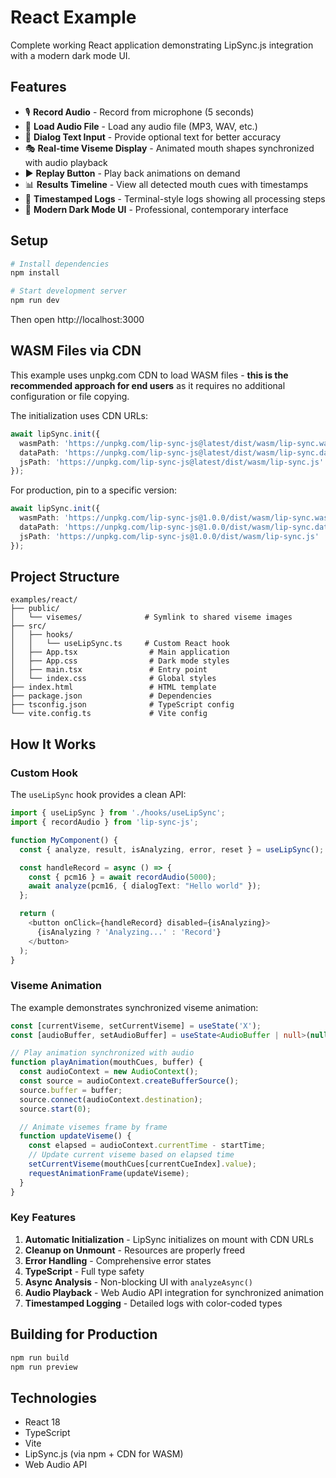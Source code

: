# React Example

Complete working React application demonstrating LipSync.js integration with a modern dark mode UI.

## Features

- 🎙️ **Record Audio** - Record from microphone (5 seconds)
- 📁 **Load Audio File** - Load any audio file (MP3, WAV, etc.)
- 📝 **Dialog Text Input** - Provide optional text for better accuracy
- 🎭 **Real-time Viseme Display** - Animated mouth shapes synchronized with audio playback
- ▶️ **Replay Button** - Play back animations on demand
- 📊 **Results Timeline** - View all detected mouth cues with timestamps
- 📝 **Timestamped Logs** - Terminal-style logs showing all processing steps
- 🎨 **Modern Dark Mode UI** - Professional, contemporary interface

## Setup

```bash
# Install dependencies
npm install

# Start development server
npm run dev
```

Then open http://localhost:3000

## WASM Files via CDN

This example uses unpkg.com CDN to load WASM files - **this is the recommended approach for end users** as it requires no additional configuration or file copying.

The initialization uses CDN URLs:
```typescript
await lipSync.init({
  wasmPath: 'https://unpkg.com/lip-sync-js@latest/dist/wasm/lip-sync.wasm',
  dataPath: 'https://unpkg.com/lip-sync-js@latest/dist/wasm/lip-sync.data',
  jsPath: 'https://unpkg.com/lip-sync-js@latest/dist/wasm/lip-sync.js'
});
```

For production, pin to a specific version:
```typescript
await lipSync.init({
  wasmPath: 'https://unpkg.com/lip-sync-js@1.0.0/dist/wasm/lip-sync.wasm',
  dataPath: 'https://unpkg.com/lip-sync-js@1.0.0/dist/wasm/lip-sync.data',
  jsPath: 'https://unpkg.com/lip-sync-js@1.0.0/dist/wasm/lip-sync.js'
});
```

## Project Structure

```
examples/react/
├── public/
│   └── visemes/              # Symlink to shared viseme images
├── src/
│   ├── hooks/
│   │   └── useLipSync.ts     # Custom React hook
│   ├── App.tsx                # Main application
│   ├── App.css                # Dark mode styles
│   ├── main.tsx               # Entry point
│   └── index.css              # Global styles
├── index.html                 # HTML template
├── package.json               # Dependencies
├── tsconfig.json              # TypeScript config
└── vite.config.ts             # Vite config
```

## How It Works

### Custom Hook

The `useLipSync` hook provides a clean API:

```typescript
import { useLipSync } from './hooks/useLipSync';
import { recordAudio } from 'lip-sync-js';

function MyComponent() {
  const { analyze, result, isAnalyzing, error, reset } = useLipSync();

  const handleRecord = async () => {
    const { pcm16 } = await recordAudio(5000);
    await analyze(pcm16, { dialogText: "Hello world" });
  };

  return (
    <button onClick={handleRecord} disabled={isAnalyzing}>
      {isAnalyzing ? 'Analyzing...' : 'Record'}
    </button>
  );
}
```

### Viseme Animation

The example demonstrates synchronized viseme animation:

```typescript
const [currentViseme, setCurrentViseme] = useState('X');
const [audioBuffer, setAudioBuffer] = useState<AudioBuffer | null>(null);

// Play animation synchronized with audio
function playAnimation(mouthCues, buffer) {
  const audioContext = new AudioContext();
  const source = audioContext.createBufferSource();
  source.buffer = buffer;
  source.connect(audioContext.destination);
  source.start(0);

  // Animate visemes frame by frame
  function updateViseme() {
    const elapsed = audioContext.currentTime - startTime;
    // Update current viseme based on elapsed time
    setCurrentViseme(mouthCues[currentCueIndex].value);
    requestAnimationFrame(updateViseme);
  }
}
```

### Key Features

1. **Automatic Initialization** - LipSync initializes on mount with CDN URLs
2. **Cleanup on Unmount** - Resources are properly freed
3. **Error Handling** - Comprehensive error states
4. **TypeScript** - Full type safety
5. **Async Analysis** - Non-blocking UI with `analyzeAsync()`
6. **Audio Playback** - Web Audio API integration for synchronized animation
7. **Timestamped Logging** - Detailed logs with color-coded types

## Building for Production

```bash
npm run build
npm run preview
```

## Technologies

- React 18
- TypeScript
- Vite
- LipSync.js (via npm + CDN for WASM)
- Web Audio API
